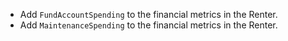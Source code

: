 - Add `FundAccountSpending` to the financial metrics in the Renter.
- Add `MaintenanceSpending` to the financial metrics in the Renter.
